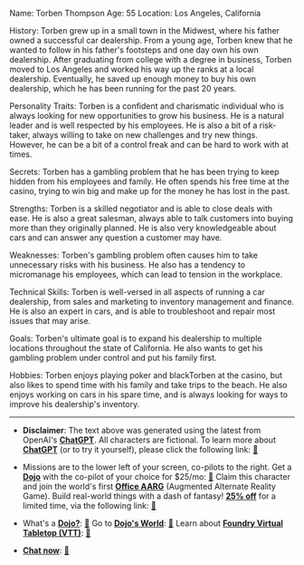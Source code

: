 Name: Torben Thompson
Age: 55
Location: Los Angeles, California

History: Torben grew up in a small town in the Midwest, where his father owned a successful car dealership. From a young age, Torben knew that he wanted to follow in his father's footsteps and one day own his own dealership. After graduating from college with a degree in business, Torben moved to Los Angeles and worked his way up the ranks at a local dealership. Eventually, he saved up enough money to buy his own dealership, which he has been running for the past 20 years.

Personality Traits: Torben is a confident and charismatic individual who is always looking for new opportunities to grow his business. He is a natural leader and is well respected by his employees. He is also a bit of a risk-taker, always willing to take on new challenges and try new things. However, he can be a bit of a control freak and can be hard to work with at times.

Secrets: Torben has a gambling problem that he has been trying to keep hidden from his employees and family. He often spends his free time at the casino, trying to win big and make up for the money he has lost in the past.

Strengths: Torben is a skilled negotiator and is able to close deals with ease. He is also a great salesman, always able to talk customers into buying more than they originally planned. He is also very knowledgeable about cars and can answer any question a customer may have.

Weaknesses: Torben's gambling problem often causes him to take unnecessary risks with his business. He also has a tendency to micromanage his employees, which can lead to tension in the workplace.

Technical Skills: Torben is well-versed in all aspects of running a car dealership, from sales and marketing to inventory management and finance. He is also an expert in cars, and is able to troubleshoot and repair most issues that may arise.

Goals: Torben's ultimate goal is to expand his dealership to multiple locations throughout the state of California. He also wants to get his gambling problem under control and put his family first.

Hobbies: Torben enjoys playing poker and blackTorben at the casino, but also likes to spend time with his family and take trips to the beach. He also enjoys working on cars in his spare time, and is always looking for ways to improve his dealership's inventory.
 

---
* **Disclaimer**: The text above was generated using the latest from OpenAI's [**ChatGPT**](https://openai.com/blog/chatgpt/).  All characters are fictional.  To learn more about [**ChatGPT**](https://openai.com/blog/chatgpt/) (or to try it yourself), please click the following link: [:closed_book:](https://openai.com/blog/chatgpt/)

* Missions are to the lower left of your screen, co-pilots to the right. Get a [**Dojo**](https://workmates.live/marketplace) with the co-pilot of your choice for $25/mo: [:green_book:](https://workmates.live/marketplace) Claim this character and join the world's first [**Office AARG**](https://dojos.world) (Augmented Alternate Reality Game). Build real-world things with a dash of fantasy! [**25% off**](https://blog.workmates.live/deal-on-a-dojo) for a limited time, via the following link: [:green_book:](https://blog.workmates.live/deal-on-a-dojo) 

* What's a [**Dojo?**](https://workdojos.com): [:blue_book:](https://workdojos.com)  Go to [**Dojo's World**](https://dojos.world): [:blue_book:](https://dojos.world)  Learn about [**Foundry Virtual Tabletop (VTT)**](https://foundryvtt.com): [:closed_book:](https://foundryvtt.com/)

* [**Chat now**](https://chat.workmates.live/channel/support): [:ledger:](https://chat.workmates.live/channel/support)